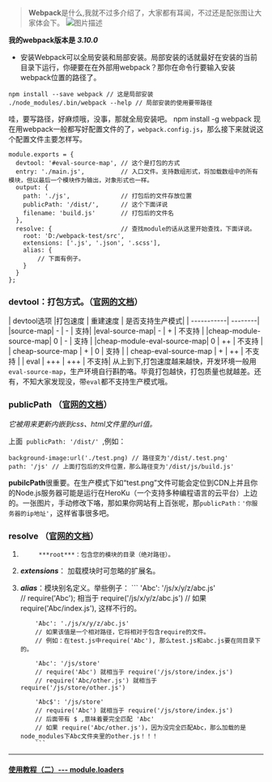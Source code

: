 >    **Webpack**是什么,我就不过多介绍了，大家都有耳闻，不过还是配张图让大家体会下。
>    ![图片描述][1]  

 **我的webpack版本是 *3.10.0*** 


- 安装Webpack可以全局安装和局部安装。局部安装的话就最好在安装的当前目录下运行，你硬要在在外部用webpack？那你在命令行要输入安装webpack位置的路径了。
```
npm install --save webpack // 这是局部安装
./node_modules/.bin/webpack --help // 局部安装的使用要带路径
```
哇，要写路径，好麻烦哦，没事，那就全局安装吧。
    npm install -g webpack
现在用webpack一般都写好配置文件的了，<code>webpack.config.js</code>，那么接下来就说这个配置文件主要怎样写。
```
module.exports = {
  devtool: '#eval-source-map', // 这个是打包的方式
  entry: './main.js',          // 入口文件。支持数组形式，将加载数组中的所有模块，但以最后一个模块作为输出，对象形式也一样。
  output: {                    
    path: './js',              // 打包后的文件存放位置
    publicPath: '/dist/',      // 这个下面详说
    filename: 'build.js'       // 打包后的文件名
  },
  resolve: {                   // 查找module的话从这里开始查找，下面详说。
    root: 'D:/webpack-test/src',
    extensions: ['.js', '.json', '.scss'],
    alias: {
        // 下面有例子。
    }
  }
};
```
### **devtool**：打包方式。（[官网的文档][2]）
| devtool选项 |打包速度 | 重建速度 | 是否支持生产模式|
| -----------| --------|
|source-map| - | - | 支持|
|eval-source-map| - | + | 不支持 |
|cheap-module-source-map| 0 | - | 支持 |
|cheap-module-eval-source-map| 0 | ++ | 不支持 |
| cheap-source-map | + | 0 | 支持 |
| cheap-eval-source-map | + | ++ | 不支持 |
| eval | +++ | +++ | 不支持|
从上到下,打包速度越来越快，开发环境一般用<code>eval-source-map</code>，生产环境自行斟酌咯。毕竟打包越快，打包质量也就越差。还有，不知大家发现没，带<code>eval</code>都不支持生产模式哦。
### **publicPath** （[官网的文档][3]）
*它被用来更新内嵌到css、html文件里的url值。*  

上面<code> publicPath: '/dist/' </code>,例如：
```
background-image:url('./test.png) // 路径变为'/dist/.test.png'
path: '/js' // 上面打包后的文件位置，那么路径变为'/dist/js/build.js'

```
**pubilcPath**很重要。在生产模式下如“test.png”文件可能会定位到CDN上并且你的Node.js服务器可能是运行在HeroKu（一个支持多种编程语言的云平台）上边的。一张图片，手动修改下咯，那如果你网站有上百张呢，那`publicPath：'你服务器的ip地址'`，这样省事很多吧。
### **resolve** （[官网的文档][4]）
1.          ***root***：包含您的模块的目录（绝对路径）。
2.    ***extensions***： 加载模块时可忽略的扩展名。
3.    ***alias***：模块别名定义。举些例子：
              ```
              'Abc': '/js/x/y/z/abc.js'  
              // require('Abc'); 相当于 require('/js/x/y/z/abc.js')
              // 如果 require('Abc/index.js'), 这样不行的。
              
              'Abc': './js/x/y/z/abc.js' 
              // 如果该值是一个相对路径，它将相对于包含require的文件。
              // 例如：在test.js中require('Abc'), 那么test.js和abc.js要在同目录下的。  
                
              'Abc': '/js/store'
              // require('Abc') 就相当于 require('/js/store/index.js')
              // require('Abc/other.js') 就相当于 require('/js/store/other.js')
                
              'Abc$': '/js/store'
              // require('Abc') 就相当于 require('/js/store/index.js')
              // 后面带有 $ ,意味着要完全匹配 'Abc'
              // 如果 require('Abc/other.js')，因为没完全匹配Abc，那么加载的是 node_modules下Abc文件夹里的other.js！！！
              ```


----------

#### [使用教程（二）--- module.loaders][5] 
                                                                


  [1]: https://sfault-image.b0.upaiyun.com/805/269/805269060-5a29458ba0338
  [2]: http://webpack.github.io/docs/configuration.html#devtool
  [3]: http://webpack.github.io/docs/configuration.html#output-publicpath
  [4]: http://webpack.github.io/docs/configuration.html#resolve
  [5]: https://segmentfault.com/a/1190000012351195